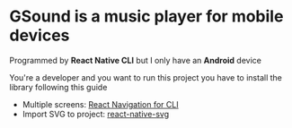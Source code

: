 # GSound is a music player for mobile devices
Programmed by **React Native CLI** but I only have an **Android** device

You're a developer and you want to run this project you have to install the library following this guide

* Multiple screens: [React Navigation for CLI](https://reactnavigation.org/docs/getting-started/)
* Import SVG to project: [react-native-svg](https://github.com/software-mansion/react-native-svg)
